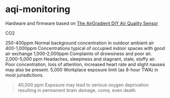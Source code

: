 # aqi-monitoring

Hardware and firmware based on [The AirGradient DIY Air Quality Sensor](https://web.archive.org/web/20210511230333/https://www.airgradient.com/diy/)

CO2

250-400ppm  Normal background concentration in outdoor ambient air
400-1,000ppm    Concentrations typical of occupied indoor spaces with good air exchange
1,000-2,000ppm  Complaints of drowsiness and poor air.
2,000-5,000 ppm     Headaches, sleepiness and stagnant, stale, stuffy air. Poor concentration, loss of attention, increased heart rate and slight nausea may also be present.
5,000   Workplace exposure limit (as 8-hour TWA) in most jurisdictions.
>40,000 ppm     Exposure may lead to serious oxygen deprivation resulting in permanent brain damage, coma, even death. 